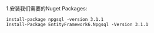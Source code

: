 1.安装我们需要的Nuget Packages:

```
install-package npgsql -version 3.1.1
Install-Package EntityFramework6.Npgsql -Version 3.1.1
```
